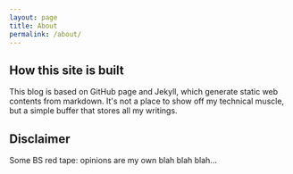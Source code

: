 ```yaml
---
layout: page
title: About
permalink: /about/
---
```


## How this site is built
This blog is based on GitHub page and Jekyll, which generate static web contents from markdown.
It's not a place to show off my technical muscle, but a simple buffer that stores all my writings.

## Disclaimer
Some BS red tape: opinions are my own blah blah blah...